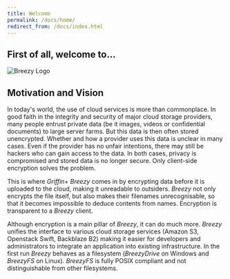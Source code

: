 ```yaml
---
title: Welcome
permalink: /docs/home/
redirect_from: /docs/index.html
---
```


## First of all, welcome to...
![Breezy Logo](../../img/breezy.svg "Breezy Logo")

## Motivation and Vision

In today's world, the use of cloud services is more than commonplace. In good faith in the integrity and security of major cloud
storage providers, many people entrust private data (be it images, videos or confidential documents) to large server
farms. But this data is then often stored unencrypted. Whether and how a provider uses this data is unclear in many cases. Even
if the provider has no unfair intentions, there may still be hackers who can gain access to the data. In both cases,
privacy is compromised and stored data is no longer secure. Only client-side encryption solves the problem.

This is where *Griffin+ Breezy* comes in by encrypting data before it is uploaded to the cloud, making it unreadable to outsiders.
*Breezy* not only encrypts the file itself, but also makes their filenames unrecognisable, so that it becomes impossible
to deduce contents from names. Encryption is transparent to a *Breezy* client.

Although encryption is a main pillar of *Breezy*, it can do much more. *Breezy* unifies the interface to various cloud storage
services (Amazon S3, Openstack Swift, Backblaze B2) making it easier for developers and administrators to integrate an application
into existing infrastructure. In the first run *Breezy* behaves as a filesystem (*BreezyDrive* on Windows and *BreezyFS* on Linux).
*BreezyFS* is fully POSIX compliant and not distinguishable from other filesystems.
